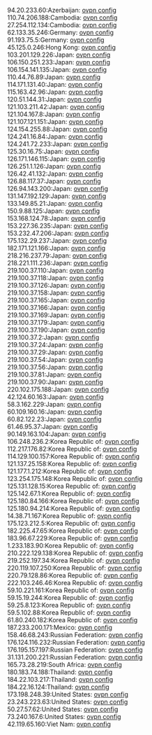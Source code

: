 94.20.233.60:Azerbaijan: [ovpn config](vpn/94_20_233_60.ovpn)  
110.74.206.188:Cambodia: [ovpn config](vpn/110_74_206_188.ovpn)  
27.254.112.134:Cambodia: [ovpn config](vpn/27_254_112_134.ovpn)  
62.133.35.246:Germany: [ovpn config](vpn/62_133_35_246.ovpn)  
91.193.75.5:Germany: [ovpn config](vpn/91_193_75_5.ovpn)  
45.125.0.246:Hong Kong: [ovpn config](vpn/45_125_0_246.ovpn)  
103.201.129.226:Japan: [ovpn config](vpn/103_201_129_226.ovpn)  
106.150.251.233:Japan: [ovpn config](vpn/106_150_251_233.ovpn)  
106.154.141.135:Japan: [ovpn config](vpn/106_154_141_135.ovpn)  
110.44.76.89:Japan: [ovpn config](vpn/110_44_76_89.ovpn)  
114.171.131.40:Japan: [ovpn config](vpn/114_171_131_40.ovpn)  
115.163.42.96:Japan: [ovpn config](vpn/115_163_42_96.ovpn)  
120.51.144.31:Japan: [ovpn config](vpn/120_51_144_31.ovpn)  
121.103.211.42:Japan: [ovpn config](vpn/121_103_211_42.ovpn)  
121.104.167.8:Japan: [ovpn config](vpn/121_104_167_8.ovpn)  
121.107.121.151:Japan: [ovpn config](vpn/121_107_121_151.ovpn)  
124.154.255.88:Japan: [ovpn config](vpn/124_154_255_88.ovpn)  
124.241.16.84:Japan: [ovpn config](vpn/124_241_16_84.ovpn)  
124.241.72.233:Japan: [ovpn config](vpn/124_241_72_233.ovpn)  
125.30.16.75:Japan: [ovpn config](vpn/125_30_16_75.ovpn)  
126.171.146.115:Japan: [ovpn config](vpn/126_171_146_115.ovpn)  
126.251.1.126:Japan: [ovpn config](vpn/126_251_1_126.ovpn)  
126.42.41.132:Japan: [ovpn config](vpn/126_42_41_132.ovpn)  
126.88.117.37:Japan: [ovpn config](vpn/126_88_117_37.ovpn)  
126.94.143.200:Japan: [ovpn config](vpn/126_94_143_200.ovpn)  
131.147.192.129:Japan: [ovpn config](vpn/131_147_192_129.ovpn)  
133.149.85.21:Japan: [ovpn config](vpn/133_149_85_21.ovpn)  
150.9.88.125:Japan: [ovpn config](vpn/150_9_88_125.ovpn)  
153.168.124.78:Japan: [ovpn config](vpn/153_168_124_78.ovpn)  
153.227.36.235:Japan: [ovpn config](vpn/153_227_36_235.ovpn)  
153.232.47.206:Japan: [ovpn config](vpn/153_232_47_206.ovpn)  
175.132.29.237:Japan: [ovpn config](vpn/175_132_29_237.ovpn)  
182.171.121.166:Japan: [ovpn config](vpn/182_171_121_166.ovpn)  
218.216.237.79:Japan: [ovpn config](vpn/218_216_237_79.ovpn)  
218.221.111.236:Japan: [ovpn config](vpn/218_221_111_236.ovpn)  
219.100.37.110:Japan: [ovpn config](vpn/219_100_37_110.ovpn)  
219.100.37.118:Japan: [ovpn config](vpn/219_100_37_118.ovpn)  
219.100.37.126:Japan: [ovpn config](vpn/219_100_37_126.ovpn)  
219.100.37.158:Japan: [ovpn config](vpn/219_100_37_158.ovpn)  
219.100.37.165:Japan: [ovpn config](vpn/219_100_37_165.ovpn)  
219.100.37.166:Japan: [ovpn config](vpn/219_100_37_166.ovpn)  
219.100.37.169:Japan: [ovpn config](vpn/219_100_37_169.ovpn)  
219.100.37.179:Japan: [ovpn config](vpn/219_100_37_179.ovpn)  
219.100.37.190:Japan: [ovpn config](vpn/219_100_37_190.ovpn)  
219.100.37.2:Japan: [ovpn config](vpn/219_100_37_2.ovpn)  
219.100.37.24:Japan: [ovpn config](vpn/219_100_37_24.ovpn)  
219.100.37.29:Japan: [ovpn config](vpn/219_100_37_29.ovpn)  
219.100.37.54:Japan: [ovpn config](vpn/219_100_37_54.ovpn)  
219.100.37.56:Japan: [ovpn config](vpn/219_100_37_56.ovpn)  
219.100.37.81:Japan: [ovpn config](vpn/219_100_37_81.ovpn)  
219.100.37.90:Japan: [ovpn config](vpn/219_100_37_90.ovpn)  
220.102.175.188:Japan: [ovpn config](vpn/220_102_175_188.ovpn)  
42.124.60.163:Japan: [ovpn config](vpn/42_124_60_163.ovpn)  
58.3.162.229:Japan: [ovpn config](vpn/58_3_162_229.ovpn)  
60.109.160.16:Japan: [ovpn config](vpn/60_109_160_16.ovpn)  
60.82.122.23:Japan: [ovpn config](vpn/60_82_122_23.ovpn)  
61.46.95.37:Japan: [ovpn config](vpn/61_46_95_37.ovpn)  
90.149.163.104:Japan: [ovpn config](vpn/90_149_163_104.ovpn)  
106.248.236.2:Korea Republic of: [ovpn config](vpn/106_248_236_2.ovpn)  
112.217.176.82:Korea Republic of: [ovpn config](vpn/112_217_176_82.ovpn)  
114.129.100.157:Korea Republic of: [ovpn config](vpn/114_129_100_157.ovpn)  
121.137.25.158:Korea Republic of: [ovpn config](vpn/121_137_25_158.ovpn)  
121.177.1.212:Korea Republic of: [ovpn config](vpn/121_177_1_212.ovpn)  
123.254.175.148:Korea Republic of: [ovpn config](vpn/123_254_175_148.ovpn)  
125.131.128.15:Korea Republic of: [ovpn config](vpn/125_131_128_15.ovpn)  
125.142.67.1:Korea Republic of: [ovpn config](vpn/125_142_67_1.ovpn)  
125.180.84.166:Korea Republic of: [ovpn config](vpn/125_180_84_166.ovpn)  
125.180.94.214:Korea Republic of: [ovpn config](vpn/125_180_94_214.ovpn)  
14.38.71.167:Korea Republic of: [ovpn config](vpn/14_38_71_167.ovpn)  
175.123.212.5:Korea Republic of: [ovpn config](vpn/175_123_212_5.ovpn)  
182.225.47.65:Korea Republic of: [ovpn config](vpn/182_225_47_65.ovpn)  
183.96.67.229:Korea Republic of: [ovpn config](vpn/183_96_67_229.ovpn)  
1.233.183.90:Korea Republic of: [ovpn config](vpn/1_233_183_90.ovpn)  
210.222.129.138:Korea Republic of: [ovpn config](vpn/210_222_129_138.ovpn)  
219.252.197.34:Korea Republic of: [ovpn config](vpn/219_252_197_34.ovpn)  
220.119.107.250:Korea Republic of: [ovpn config](vpn/220_119_107_250.ovpn)  
220.79.128.86:Korea Republic of: [ovpn config](vpn/220_79_128_86.ovpn)  
222.103.246.46:Korea Republic of: [ovpn config](vpn/222_103_246_46.ovpn)  
59.10.221.161:Korea Republic of: [ovpn config](vpn/59_10_221_161.ovpn)  
59.15.19.244:Korea Republic of: [ovpn config](vpn/59_15_19_244.ovpn)  
59.25.8.123:Korea Republic of: [ovpn config](vpn/59_25_8_123.ovpn)  
59.5.102.88:Korea Republic of: [ovpn config](vpn/59_5_102_88.ovpn)  
61.80.240.182:Korea Republic of: [ovpn config](vpn/61_80_240_182.ovpn)  
187.233.200.171:Mexico: [ovpn config](vpn/187_233_200_171.ovpn)  
158.46.68.243:Russian Federation: [ovpn config](vpn/158_46_68_243.ovpn)  
176.124.116.232:Russian Federation: [ovpn config](vpn/176_124_116_232.ovpn)  
176.195.157.197:Russian Federation: [ovpn config](vpn/176_195_157_197.ovpn)  
31.131.200.221:Russian Federation: [ovpn config](vpn/31_131_200_221.ovpn)  
165.73.28.219:South Africa: [ovpn config](vpn/165_73_28_219.ovpn)  
180.183.74.188:Thailand: [ovpn config](vpn/180_183_74_188.ovpn)  
184.22.103.217:Thailand: [ovpn config](vpn/184_22_103_217.ovpn)  
184.22.16.124:Thailand: [ovpn config](vpn/184_22_16_124.ovpn)  
173.198.248.39:United States: [ovpn config](vpn/173_198_248_39.ovpn)  
23.243.223.63:United States: [ovpn config](vpn/23_243_223_63.ovpn)  
50.27.57.62:United States: [ovpn config](vpn/50_27_57_62.ovpn)  
73.240.167.6:United States: [ovpn config](vpn/73_240_167_6.ovpn)  
42.119.65.160:Viet Nam: [ovpn config](vpn/42_119_65_160.ovpn)  
